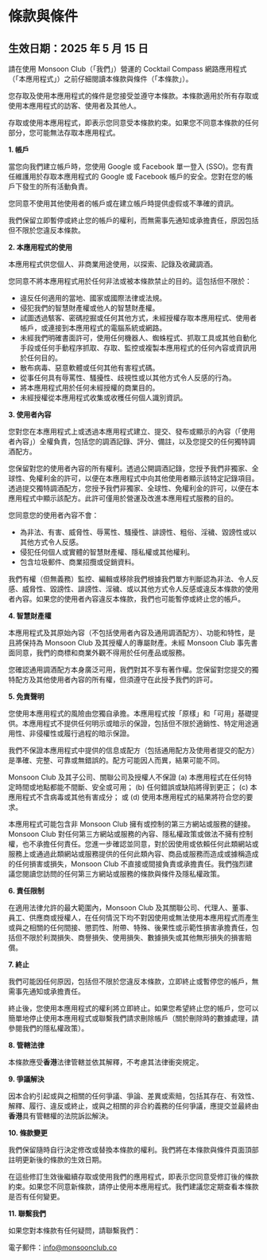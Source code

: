 # 條款與條件

## 生效日期：2025 年 5 月 15 日

請在使用 Monsoon Club（「我們」）營運的 Cocktail Compass 網路應用程式（「本應用程式」）之前仔細閱讀本條款與條件（「本條款」）。

您存取及使用本應用程式的條件是您接受並遵守本條款。本條款適用於所有存取或使用本應用程式的訪客、使用者及其他人。

存取或使用本應用程式，即表示您同意受本條款約束。如果您不同意本條款的任何部分，您可能無法存取本應用程式。

**1. 帳戶**

當您向我們建立帳戶時，您使用 Google 或 Facebook 單一登入 (SSO)。您有責任維護用於存取本應用程式的 Google 或 Facebook 帳戶的安全。您對在您的帳戶下發生的所有活動負責。

您同意不使用其他使用者的帳戶或在建立帳戶時提供虛假或不準確的資訊。

我們保留立即暫停或終止您的帳戶的權利，而無需事先通知或承擔責任，原因包括但不限於您違反本條款。

**2. 本應用程式的使用**

本應用程式供您個人、非商業用途使用，以探索、記錄及收藏調酒。

您同意不將本應用程式用於任何非法或被本條款禁止的目的。這包括但不限於：

* 違反任何適用的當地、國家或國際法律或法規。
* 侵犯我們的智慧財產權或他人的智慧財產權。
* 試圖透過駭客、密碼挖掘或任何其他方式，未經授權存取本應用程式、使用者帳戶，或連接到本應用程式的電腦系統或網路。
* 未經我們明確書面許可，使用任何機器人、蜘蛛程式、抓取工具或其他自動化手段或任何手動程序抓取、存取、監控或複製本應用程式的任何內容或資訊用於任何目的。
* 散布病毒、惡意軟體或任何其他有害程式碼。
* 從事任何具有辱罵性、騷擾性、歧視性或以其他方式令人反感的行為。
* 將本應用程式用於任何未經授權的商業目的。
* 未經授權從本應用程式收集或收穫任何個人識別資訊。

**3. 使用者內容**

您對您在本應用程式上或透過本應用程式建立、提交、發布或顯示的內容（「使用者內容」）全權負責，包括您的調酒記錄、評分、備註，以及您提交的任何獨特調酒配方。

您保留對您的使用者內容的所有權利。透過公開調酒記錄，您授予我們非獨家、全球性、免權利金的許可，以便在本應用程式中向其他使用者顯示該特定記錄項目。透過提交獨特調酒配方，您授予我們非獨家、全球性、免權利金的許可，以便在本應用程式中顯示該配方。此許可僅用於營運及改進本應用程式服務的目的。

您同意您的使用者內容不會：

* 為非法、有害、威脅性、辱罵性、騷擾性、誹謗性、粗俗、淫穢、毀謗性或以其他方式令人反感。
* 侵犯任何個人或實體的智慧財產權、隱私權或其他權利。
* 包含垃圾郵件、商業招攬或促銷資料。

我們有權（但無義務）監控、編輯或移除我們根據我們單方判斷認為非法、令人反感、威脅性、毀謗性、誹謗性、淫穢、或以其他方式令人反感或違反本條款的使用者內容。如果您的使用者內容違反本條款，我們也可能暫停或終止您的帳戶。

**4. 智慧財產權**

本應用程式及其原始內容（不包括使用者內容及通用調酒配方）、功能和特性，是且將保持為 Monsoon Club 及其授權人的專屬財產。未經 Monsoon Club 事先書面同意，我們的商標和商業外觀不得用於任何產品或服務。

您確認通用調酒配方本身廣泛可用，我們對其不享有著作權。您保留對您提交的獨特配方及其他使用者內容的所有權，但須遵守在此授予我們的許可。

**5. 免責聲明**

您使用本應用程式的風險由您獨自承擔。本應用程式按「原樣」和「可用」基礎提供。本應用程式不提供任何明示或暗示的保證，包括但不限於適銷性、特定用途適用性、非侵權性或履行過程的暗示保證。

我們不保證本應用程式中提供的信息或配方（包括通用配方及使用者提交的配方）是準確、完整、可靠或無錯誤的。配方可能因人而異，結果可能不同。

Monsoon Club 及其子公司、關聯公司及授權人不保證 (a) 本應用程式在任何特定時間或地點都能不間斷、安全或可用； (b) 任何錯誤或缺陷將得到更正； (c) 本應用程式不含病毒或其他有害成分； 或 (d) 使用本應用程式的結果將符合您的要求。

本應用程式可能包含非 Monsoon Club 擁有或控制的第三方網站或服務的鏈接。Monsoon Club 對任何第三方網站或服務的內容、隱私權政策或做法不擁有控制權，也不承擔任何責任。您進一步確認並同意，對於因使用或依賴任何此類網站或服務上或通過此類網站或服務提供的任何此類內容、商品或服務而造成或據稱造成的任何損害或損失，Monsoon Club 不直接或間接負責或承擔責任。我們強烈建議您閱讀您訪問的任何第三方網站或服務的條款與條件及隱私權政策。

**6. 責任限制**

在適用法律允許的最大範圍內，Monsoon Club 及其關聯公司、代理人、董事、員工、供應商或授權人，在任何情況下均不對因使用或無法使用本應用程式而產生或與之相關的任何間接、懲罰性、附帶、特殊、後果性或示範性損害承擔責任，包括但不限於利潤損失、商譽損失、使用損失、數據損失或其他無形損失的損害賠償。

**7. 終止**

我們可能因任何原因，包括但不限於您違反本條款，立即終止或暫停您的帳戶，無需事先通知或承擔責任。

終止後，您使用本應用程式的權利將立即終止。如果您希望終止您的帳戶，您可以簡單地停止使用本應用程式或聯繫我們請求刪除帳戶（關於刪除時的數據處理，請參閱我們的隱私權政策）。

**8. 管轄法律**

本條款應受**香港**法律管轄並依其解釋，不考慮其法律衝突規定。

**9. 爭議解決**

因本合約引起或與之相關的任何爭議、爭論、差異或索賠，包括其存在、有效性、解釋、履行、違反或終止，或與之相關的非合約義務的任何爭議，應提交並最終由**香港**具有管轄權的法院訴訟解決。

**10. 條款變更**

我們保留隨時自行決定修改或替換本條款的權利。我們將在本條款與條件頁面頂部註明更新後的條款的生效日期。

在這些修訂生效後繼續存取或使用我們的應用程式，即表示您同意受修訂後的條款約束。如果您不同意新條款，請停止使用本應用程式。我們建議您定期查看本條款是否有任何變更。

**11. 聯繫我們**

如果您對本條款有任何疑問，請聯繫我們：

電子郵件：info@monsoonclub.co